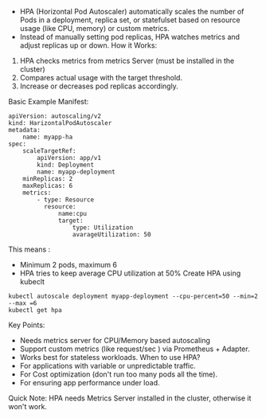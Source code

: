 - HPA (Horizontal Pod Autoscaler) automatically scales the number of Pods in a deployment, replica set, or statefulset based on resource usage (like CPU, memory) or custom metrics.
- Instead of manually setting pod replicas, HPA watches metrics and adjust replicas up or down.
How it Works:
1. HPA checks metrics from metrics Server (must be installed in the cluster)
2. Compares actual usage with the target threshold.
3. Increase or decreases pod replicas accordingly.

Basic Example Manifest:
```
apiVersion: autoscaling/v2
kind: HarizontalPodAutoscaler
metadata:
	name: myapp-ha
spec:
	scaleTargetRef:
		apiVersion: app/v1
		kind: Deployment
		name: myapp-deployment
	minReplicas: 2
	maxReplicas: 6
	metrics:
		- type: Resource
		  resource:
			  name:cpu
			  target:
				  type: Utilization
				  avarageUtilization: 50
```
This means :
- Minimum 2 pods, maximum 6
- HPA  tries to keep average CPU utilization at 50%
Create HPA using kubeclt
```
kubectl autoscale deployment myapp-deployment --cpu-percent=50 --min=2 --max =6
kubectl get hpa
```

Key Points:
- Needs metrics server for CPU/Memory based autoscaling
- Support custom metrics (like request/sec ) via Prometheus + Adapter.
- Works best for stateless workloads.
When to use HPA?
- For applications with variable or unpredictable traffic.
- For Cost optimization (don't run too many pods all the time).
- For ensuring app performance under load.

Quick Note: HPA needs Metrics Server installed in the cluster, otherwise it won't work.